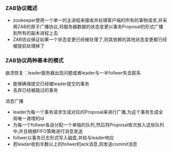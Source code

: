 ### ZAB协议概述
- zookeeper使用一个单一的主进程来接收并处理客户端的所有的事物请求,并采用ZAB的原子广播协议,将服务器数据的状态变更以事务Proposal的形式广播到所有的副本进程上去
- ZAB协议保证如果一个状态变更已经被处理了,则其依赖的其他状态变更都已经被提前处理掉了

### ZAB协议两种基本的模式
崩溃恢复：leader服务器出现问题或者leader与一半follwer失去联系
- 能够确保提交已经被leader提交的事务
- 丢弃已经被跳过的事务

消息广播
- leader为每一个事务请求生成对应的Proposal来进行广播,为这个事务生成全局唯一递增的id
- 为每一个follwer各自分配一个单独的队列,然后将Proposal依次放入这些队列中,并且根据FIFO策略进行消息发送
- follwer以事务日志形式写入磁盘,并给与leader响应
- 若leader收到半数以上的follwer的ack消息,则发送commit消息
